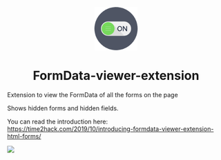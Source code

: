 <div style="text-align:center">
  <img src="icons/icon-switch-128.png" width="100"/>
  <h1>FormData-viewer-extension</h1>
</div>

Extension to view the FormData of all the forms on the page

Shows hidden forms and hidden fields.

You can read the introduction here: https://time2hack.com/2019/10/introducing-formdata-viewer-extension-html-forms/


<a href="https://chrome.google.com/webstore/detail/formdata-viewer/mnjfjpoendmmboclknfcllimnneeiflg?hl=en">
  <img src="https://res.cloudinary.com/time2hack/image/upload/q_auto:good/web-store-button.png" height="80" />
</a>
